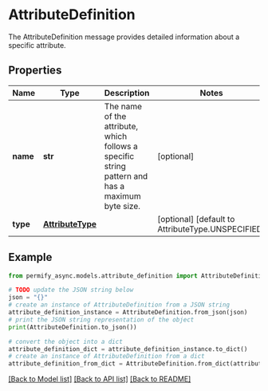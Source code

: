 # AttributeDefinition

The AttributeDefinition message provides detailed information about a specific attribute.

## Properties

Name | Type | Description | Notes
------------ | ------------- | ------------- | -------------
**name** | **str** | The name of the attribute, which follows a specific string pattern and has a maximum byte size. | [optional] 
**type** | [**AttributeType**](AttributeType.md) |  | [optional] [default to AttributeType.UNSPECIFIED]

## Example

```python
from permify_async.models.attribute_definition import AttributeDefinition

# TODO update the JSON string below
json = "{}"
# create an instance of AttributeDefinition from a JSON string
attribute_definition_instance = AttributeDefinition.from_json(json)
# print the JSON string representation of the object
print(AttributeDefinition.to_json())

# convert the object into a dict
attribute_definition_dict = attribute_definition_instance.to_dict()
# create an instance of AttributeDefinition from a dict
attribute_definition_from_dict = AttributeDefinition.from_dict(attribute_definition_dict)
```
[[Back to Model list]](../README.md#documentation-for-models) [[Back to API list]](../README.md#documentation-for-api-endpoints) [[Back to README]](../README.md)


